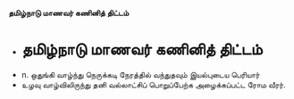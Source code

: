 **தமிழ்நாடு மாணவர் கணினித் திட்டம்**
- # தமிழ்நாடு மாணவர் கணினித் திட்டம்
- n. ஒதுங்கி வாழ்ந்து நெருக்கடி நேரத்தில் வந்துதவும் இயல்புடைய பெரியார்
- உழவு வாழ்விலிருந்து தனி வல்லாட்சிப் பொறுப்பேற்க அழைக்கப்பட்ட ரோம வீரர்.

